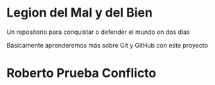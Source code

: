 # Legion del Mal y del Bien
Un repositorio para conquistar o defender el mundo en dos días


Básicamente aprenderemos más sobre Git y GitHub con este proyecto


# Roberto Prueba Conflicto


